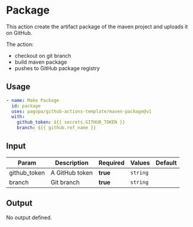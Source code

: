 # Package

This action create the artifact package of the maven project and uploads it on GitHub.

The action:

- checkout on git branch
- build maven package
- pushes to GitHub package registry

## Usage

``` yaml
- name: Make Package
  id: package
  uses: pagopa/github-actions-template/maven-package@v1
  with:
    github_token: ${{ secrets.GITHUB_TOKEN }}
    branch: ${{ github.ref_name }}
```

## Input

| Param        | Description    | Required | Values   | Default |
|--------------|----------------|----------|----------|---------|
| github_token | A GitHub token | **true** | `string` |         |
| branch       | Git branch     | **true** | `string` |         |

## Output

No output defined.
